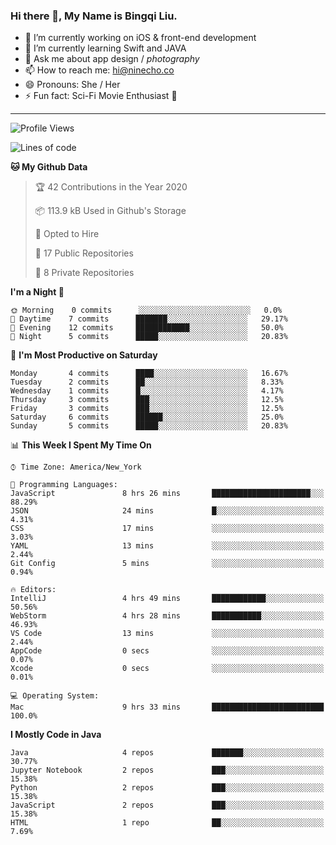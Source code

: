 ### Hi there 👋, My Name is Bingqi Liu.

- 🔭 I’m currently working on iOS & front-end development
- 🌱 I’m currently learning Swift and JAVA
- 💬 Ask me about app design / *photography*
- 📫 How to reach me: hi@ninecho.co
- 😄 Pronouns: She / Her
- ⚡ Fun fact: Sci-Fi Movie Enthusiast 🚀

---

<!--START_SECTION:waka-->
![Profile Views](http://img.shields.io/badge/Profile%20Views-110-blue)

![Lines of code](https://img.shields.io/badge/From%20Hello%20World%20I%27ve%20Written-2.6%20million%20lines%20of%20code-blue)

**🐱 My Github Data** 

> 🏆 42 Contributions in the Year 2020
 > 
> 📦 113.9 kB Used in Github's Storage 
 > 
> 💼 Opted to Hire
 > 
> 📜 17 Public Repositories 
 > 
> 🔑 8 Private Repositories  

**I'm a Night 🦉** 

```text
🌞 Morning    0 commits      ░░░░░░░░░░░░░░░░░░░░░░░░░   0.0% 
🌆 Daytime    7 commits      ███████░░░░░░░░░░░░░░░░░░   29.17% 
🌃 Evening    12 commits     ████████████░░░░░░░░░░░░░   50.0% 
🌙 Night      5 commits      █████░░░░░░░░░░░░░░░░░░░░   20.83%

```
📅 **I'm Most Productive on Saturday** 

```text
Monday       4 commits      ████░░░░░░░░░░░░░░░░░░░░░   16.67% 
Tuesday      2 commits      ██░░░░░░░░░░░░░░░░░░░░░░░   8.33% 
Wednesday    1 commits      █░░░░░░░░░░░░░░░░░░░░░░░░   4.17% 
Thursday     3 commits      ███░░░░░░░░░░░░░░░░░░░░░░   12.5% 
Friday       3 commits      ███░░░░░░░░░░░░░░░░░░░░░░   12.5% 
Saturday     6 commits      ██████░░░░░░░░░░░░░░░░░░░   25.0% 
Sunday       5 commits      █████░░░░░░░░░░░░░░░░░░░░   20.83%

```


📊 **This Week I Spent My Time On** 

```text
⌚︎ Time Zone: America/New_York

💬 Programming Languages: 
JavaScript               8 hrs 26 mins       ██████████████████████░░░   88.29% 
JSON                     24 mins             █░░░░░░░░░░░░░░░░░░░░░░░░   4.31% 
CSS                      17 mins             ░░░░░░░░░░░░░░░░░░░░░░░░░   3.03% 
YAML                     13 mins             ░░░░░░░░░░░░░░░░░░░░░░░░░   2.44% 
Git Config               5 mins              ░░░░░░░░░░░░░░░░░░░░░░░░░   0.94%

🔥 Editors: 
IntelliJ                 4 hrs 49 mins       ████████████░░░░░░░░░░░░░   50.56% 
WebStorm                 4 hrs 28 mins       ███████████░░░░░░░░░░░░░░   46.93% 
VS Code                  13 mins             ░░░░░░░░░░░░░░░░░░░░░░░░░   2.44% 
AppCode                  0 secs              ░░░░░░░░░░░░░░░░░░░░░░░░░   0.07% 
Xcode                    0 secs              ░░░░░░░░░░░░░░░░░░░░░░░░░   0.01%

💻 Operating System: 
Mac                      9 hrs 33 mins       █████████████████████████   100.0%

```

**I Mostly Code in Java** 

```text
Java                     4 repos             ███████░░░░░░░░░░░░░░░░░░   30.77% 
Jupyter Notebook         2 repos             ███░░░░░░░░░░░░░░░░░░░░░░   15.38% 
Python                   2 repos             ███░░░░░░░░░░░░░░░░░░░░░░   15.38% 
JavaScript               2 repos             ███░░░░░░░░░░░░░░░░░░░░░░   15.38% 
HTML                     1 repo              ██░░░░░░░░░░░░░░░░░░░░░░░   7.69%

```



<!--END_SECTION:waka-->
